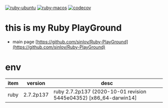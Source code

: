 [![ruby-ubuntu](https://github.com/sinlov/Ruby-PlayGround/workflows/ruby-ubuntu/badge.svg?branch=main)](https://github.com/sinlov/Ruby-PlayGround/actions)
[![ruby-macos](https://github.com/sinlov/Ruby-PlayGround/workflows/ruby-macos/badge.svg?branch=main)](https://github.com/sinlov/Ruby-PlayGround/actions)
[![codecov](https://codecov.io/gh/sinlov/Ruby-PlayGround/branch/main/graph/badge.svg)](https://codecov.io/gh/sinlov/Ruby-PlayGround)
# this is my Ruby PlayGround

- main page [https://github.com/sinlov/Ruby-PlayGround](https://github.com/sinlov/Ruby-PlayGround)

# env

|item|version|desc|
|---|---|---|
|ruby| 2.7.2p137 | ruby 2.7.2p137 (2020-10-01 revision 5445e04352) [x86_64-darwin14]|
